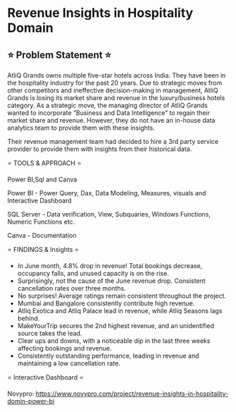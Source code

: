 # Revenue Insights in Hospitality Domain
## ⭐ Problem Statement ⭐

AtliQ Grands owns multiple five-star hotels across India. They have been in the hospitality industry for the past 20 years. Due to strategic moves from other competitors and ineffective decision-making in management, AtliQ Grands is losing its market share and revenue in the luxury/business hotels category. As a strategic move, the managing director of AtliQ Grands wanted to incorporate “Business and Data Intelligence” to regain their market share and revenue. However, they do not have an in-house data analytics team to provide them with these insights.

Their revenue management team had decided to hire a 3rd party service provider to provide them with insights from their historical data.

⭐ TOOLS & APPROACH ⭐

Power BI,Sql and Canva

Power BI - Power Query, Dax, Data Modeling, Measures, visuals and Interactive Dashboard

SQL Server - Data verification, View, Subquaries, Windows Functions, Numeric Functions etc.

Canva - Documentation

⭐ FINDINGS & Insights ⭐

* In June month, 4.8% drop in revenue! Total bookings decrease, occupancy falls, and unused capacity is on the rise.
* Surprisingly, not the cause of the June revenue drop. Consistent cancellation rates over three months.
* No surprises! Average ratings remain consistent throughout the project.
* Mumbai and Bangalore consistently contribute high revenue.
* Atliq Exotica and Atliq Palace lead in revenue, while Atliq Seasons lags behind.
* MakeYourTrip secures the 2nd highest revenue, and an unidentified source takes the lead.
* Clear ups and downs, with a noticeable dip in the last three weeks affecting bookings and revenue.
*  Consistently outstanding performance, leading in revenue and maintaining a low cancellation rate.

⭐ Interactive Dashboard ⭐

Novypro: https://www.novypro.com/project/revenue-insights-in-hospitality-domin-power-bi
